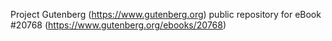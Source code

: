 Project Gutenberg (https://www.gutenberg.org) public repository for eBook #20768 (https://www.gutenberg.org/ebooks/20768)
